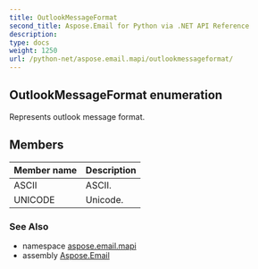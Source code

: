 ```yaml
---
title: OutlookMessageFormat
second_title: Aspose.Email for Python via .NET API Reference
description: 
type: docs
weight: 1250
url: /python-net/aspose.email.mapi/outlookmessageformat/
---
```


## OutlookMessageFormat enumeration

Represents outlook message format.

## Members
| Member name | Description |
| :- | :- |
|ASCII|ASCII.|
|UNICODE|Unicode.|

### See Also

* namespace [aspose.email.mapi](/email/python-net/aspose.email.mapi/)
* assembly [Aspose.Email](/email/python-net/)

